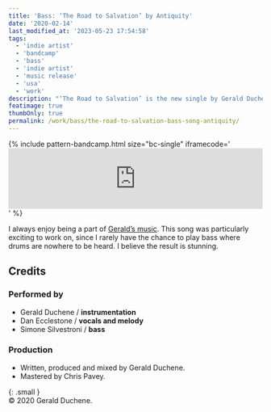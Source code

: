 ```yaml
---
title: 'Bass: ‘The Road to Salvation’ by Antiquity'
date: '2020-02-14'
last_modified_at: '2023-05-23 17:54:58'
tags:
  - 'indie artist'
  - 'bandcamp'
  - 'bass'
  - 'indie artist'
  - 'music release'
  - 'usa'
  - 'work'
description: "‘The Road to Salvation’ is the new single by Gerald Duchene. Vocals by Dan Ecclestone, bass by Minutes to Midnight."
featimage: true
thumbOnly: true
permalink: /work/bass/the-road-to-salvation-bass-song-antiquity/
---
```

{% include pattern-bandcamp.html size="bc-single" iframecode='<iframe style="border: 0; width: 100%; height: 120px;" src="https://bandcamp.com/EmbeddedPlayer/track=3254822052/size=large/bgcol=ffffff/linkcol=333333/tracklist=false/artwork=small/transparent=true/" seamless><a href="https://sessions.antiquity-music.com/track/the-road-from-salvation">The Road From Salvation by Antiquity</a></iframe>' %}

I always enjoy being a part of [Gerald’s music](https://sessions.antiquity-music.com). This song was particularly exciting to work on, since I rarely have the chance to play bass where drums are nowhere to be heard. I believe the result is stunning.

## Credits

### Performed by

- Gerald Duchene / **instrumentation**
- Dan Ecclestone / **vocals and melody**
- Simone Silvestroni / **bass**

### Production

- Written, produced and mixed by Gerald Duchene.
- Mastered by Chris Pavey.

{: .small }
<br>&copy; 2020 Gerald Duchene.